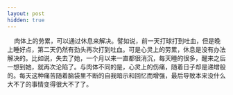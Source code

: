 ```yaml
---
layout: post
hidden: true
---
```

    肉体上的劳累，可以通过休息来解决。譬如说，前一天打球打到吐血，但是晚上睡好点，第二天仍然有劲头再次打到吐血。可是心灵上的劳累，休息是没有办法解决的。比如说，失去了她，一个月以来一直都很消沉，每天睡的很多，醒来之后一想到她，就再次沦陷了。与肉体不同的是，心灵上的伤痛，随着日子却是递增般的。每天这种痛苦随着脑袋里不断的自我暗示和回忆而增强，最后导致本来没什么大不了的事情变得很大不了了。
